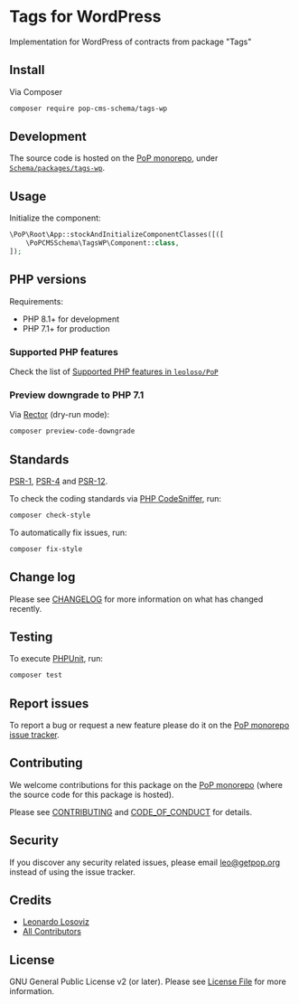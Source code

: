 # Tags for WordPress

<!--
[![Build Status][ico-travis]][link-travis]
[![Quality Score][ico-code-quality]][link-code-quality]
[![Software License][ico-license]](LICENSE.md)
[![Latest Version on Packagist][ico-version]][link-packagist]
[![Coverage Status][ico-scrutinizer]][link-scrutinizer]
[![Total Downloads][ico-downloads]][link-downloads]
-->

Implementation for WordPress of contracts from package "Tags"

## Install

Via Composer

``` bash
composer require pop-cms-schema/tags-wp
```

## Development

The source code is hosted on the [PoP monorepo](https://github.com/leoloso/PoP), under [`Schema/packages/tags-wp`](https://github.com/leoloso/PoP/tree/master/layers/Schema/packages/tags-wp).

## Usage

Initialize the component:

``` php
\PoP\Root\App::stockAndInitializeComponentClasses([([
    \PoPCMSSchema\TagsWP\Component::class,
]);
```

## PHP versions

Requirements:

- PHP 8.1+ for development
- PHP 7.1+ for production

### Supported PHP features

Check the list of [Supported PHP features in `leoloso/PoP`](https://github.com/leoloso/PoP/blob/master/docs/supported-php-features.md)

### Preview downgrade to PHP 7.1

Via [Rector](https://github.com/rectorphp/rector) (dry-run mode):

```bash
composer preview-code-downgrade
```

## Standards

[PSR-1](https://www.php-fig.org/psr/psr-1), [PSR-4](https://www.php-fig.org/psr/psr-4) and [PSR-12](https://www.php-fig.org/psr/psr-12).

To check the coding standards via [PHP CodeSniffer](https://github.com/squizlabs/PHP_CodeSniffer), run:

``` bash
composer check-style
```

To automatically fix issues, run:

``` bash
composer fix-style
```

## Change log

Please see [CHANGELOG](CHANGELOG.md) for more information on what has changed recently.

## Testing

To execute [PHPUnit](https://phpunit.de/), run:

``` bash
composer test
```

## Report issues

To report a bug or request a new feature please do it on the [PoP monorepo issue tracker](https://github.com/leoloso/PoP/issues).

## Contributing

We welcome contributions for this package on the [PoP monorepo](https://github.com/leoloso/PoP) (where the source code for this package is hosted).

Please see [CONTRIBUTING](CONTRIBUTING.md) and [CODE_OF_CONDUCT](CODE_OF_CONDUCT.md) for details.

## Security

If you discover any security related issues, please email leo@getpop.org instead of using the issue tracker.

## Credits

- [Leonardo Losoviz][link-author]
- [All Contributors][link-contributors]

## License

GNU General Public License v2 (or later). Please see [License File](LICENSE.md) for more information.

[ico-version]: https://img.shields.io/packagist/v/pop-cms-schema/tags-wp.svg?style=flat-square
[ico-license]: https://img.shields.io/badge/license-GPLv2-brightgreen.svg?style=flat-square
[ico-travis]: https://img.shields.io/travis/pop-cms-schema/tags-wp/master.svg?style=flat-square
[ico-scrutinizer]: https://img.shields.io/scrutinizer/coverage/g/pop-cms-schema/tags-wp.svg?style=flat-square
[ico-code-quality]: https://img.shields.io/scrutinizer/g/pop-cms-schema/tags-wp.svg?style=flat-square
[ico-downloads]: https://img.shields.io/packagist/dt/pop-cms-schema/tags-wp.svg?style=flat-square

[link-packagist]: https://packagist.org/packages/pop-cms-schema/tags-wp
[link-travis]: https://travis-ci.org/pop-cms-schema/tags-wp
[link-scrutinizer]: https://scrutinizer-ci.com/g/pop-cms-schema/tags-wp/code-structure
[link-code-quality]: https://scrutinizer-ci.com/g/pop-cms-schema/tags-wp
[link-downloads]: https://packagist.org/packages/pop-cms-schema/tags-wp
[link-author]: https://github.com/leoloso
[link-contributors]: ../../../../../../contributors
